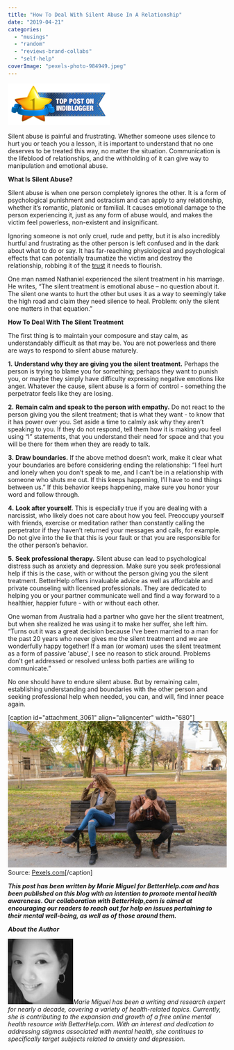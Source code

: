 ```yaml
---
title: "How To Deal With Silent Abuse In A Relationship"
date: "2019-04-21"
categories: 
  - "musings"
  - "random"
  - "reviews-brand-collabs"
  - "self-help"
coverImage: "pexels-photo-984949.jpeg"
---
```


[![Top post on IndiBlogger, the biggest community of Indian Bloggers](images/235x96_top-indivine-post.png)](https://www.indiblogger.in/post/how-to-deal-with-silent-abuse-in-a-relationship "Top post on IndiBlogger, the biggest community of Indian Bloggers")

Silent abuse is painful and frustrating. Whether someone uses silence to hurt you or teach you a lesson, it is important to understand that no one deserves to be treated this way, no matter the situation. Communication is the lifeblood of relationships, and the withholding of it can give way to manipulation and emotional abuse.

**What Is Silent Abuse?**

Silent abuse is when one person completely ignores the other. It is a form of psychological punishment and ostracism and can apply to any relationship, whether it’s romantic, platonic or familial. It causes emotional damage to the person experiencing it, just as any form of abuse would, and makes the victim feel powerless, non-existent and insignificant.

Ignoring someone is not only cruel, rude and petty, but it is also incredibly hurtful and frustrating as the other person is left confused and in the dark about what to do or say. It has far-reaching physiological and psychological effects that can potentially traumatize the victim and destroy the relationship, robbing it of the [trust](https://ifsbutsandsetcs.com/2018/07/trust-vs-reality/) it needs to flourish.

One man named Nathaniel experienced the silent treatment in his marriage. He writes, “The silent treatment is emotional abuse – no question about it. The silent one wants to hurt the other but uses it as a way to seemingly take the high road and claim they need silence to heal. Problem: only the silent one matters in that equation.”

**How To Deal With The Silent Treatment**

The first thing is to maintain your composure and stay calm, as understandably difficult as that may be. You are not powerless and there are ways to respond to silent abuse maturely.

**1.** **Understand why they are giving you the silent treatment.** Perhaps the person is trying to blame you for something; perhaps they want to punish you, or maybe they simply have difficulty expressing negative emotions like anger. Whatever the cause, silent abuse is a form of control - something the perpetrator feels like they are losing.

**2.** **Remain calm and speak to the person with empathy.** Do not react to the person giving you the silent treatment; that is what they want - to know that it has power over you. Set aside a time to calmly ask why they aren’t speaking to you. If they do not respond, tell them how it is making you feel using “I” statements, that you understand their need for space and that you will be there for them when they are ready to talk.

**3.** **Draw boundaries.** If the above method doesn’t work, make it clear what your boundaries are before considering ending the relationship: “I feel hurt and lonely when you don’t speak to me, and I can’t be in a relationship with someone who shuts me out. If this keeps happening, I’ll have to end things between us.” If this behavior keeps happening, make sure you honor your word and follow through.

**4.** **Look after yourself.** This is especially true if you are dealing with a narcissist, who likely does not care about how you feel. Preoccupy yourself with friends, exercise or meditation rather than constantly calling the perpetrator if they haven’t returned your messages and calls, for example. Do not give into the lie that this is your fault or that you are responsible for the other person’s behavior.

**5.** **Seek professional therapy.** Silent abuse can lead to psychological distress such as anxiety and depression. Make sure you seek professional help if this is the case, with or without the person giving you the silent treatment. BetterHelp offers invaluable advice as well as affordable and private counseling with licensed professionals. They are dedicated to helping you or your partner communicate well and find a way forward to a healthier, happier future - with or without each other.

One woman from Australia had a partner who gave her the silent treatment, but when she realized he was using it to make her suffer, she left him. “Turns out it was a great decision because I've been married to a man for the past 20 years who never gives me the silent treatment and we are wonderfully happy together! If a man (or woman) uses the silent treatment as a form of passive 'abuse', I see no reason to stick around. Problems don't get addressed or resolved unless both parties are willing to communicate.”

No one should have to endure silent abuse. But by remaining calm, establishing understanding and boundaries with the other person and seeking professional help when needed, you can, and will, find inner peace again.

\[caption id="attachment\_3061" align="aligncenter" width="680"\][![](images/pexels-photo-984949-1024x684.jpeg)](https://ifsbutsandsetcs.com/wp-content/uploads/2019/04/pexels-photo-984949.jpeg) Source: [Pexels.com](https://www.pexels.com)\[/caption\]

_**This post has been written by Marie Miguel for BetterHelp.com and has been published on this blog with an intention to promote mental health awareness. Our collaboration with BetterHelp[.](https://www.betterhelp.com/)com is aimed at encouraging our readers to reach out for help on issues pertaining to their mental well-being, as well as of those around them.**_

**_About the Author_**

_[![](images/Marie-Miguel-1-150x150.jpg)](https://ifsbutsandsetcs.com/wp-content/uploads/2019/03/Marie-Miguel-1.jpg)Marie Miguel has been a writing and research expert for nearly a decade, covering a variety of health-related topics. Currently, she is contributing to the expansion and growth of a free online mental health resource with BetterHelp.com. With an interest and dedication to addressing stigmas associated with mental health, she continues to specifically target subjects related to anxiety and depression._
